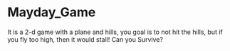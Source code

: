 # Mayday_Game
It is a 2-d game with a plane and hills, you goal is to not hit the hills, but if you fly too high, then it would stall! Can you Survive?
